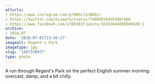 ```yaml
---
alturls:
- https://www.instagram.com/p/BHUcJJcBDEz/
- https://twitter.com/bismark/status/748860394593087488
- https://www.facebook.com/17803937/posts/10102644859846639:1
archive:
- 2016-07
date: '2016-07-01T13:16:17'
imagealt: Regent's Park
imagetype: jpg
slug: '1467378977'
type: photo
---
```


A run through Regent's Park on the perfect English summer morning:
overcast, damp, and a bit chilly.
